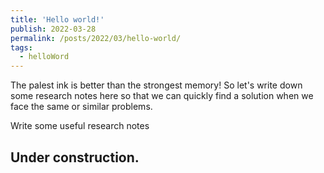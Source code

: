 ```yaml
---
title: 'Hello world!'
publish: 2022-03-28
permalink: /posts/2022/03/hello-world/
tags:
  - helloWord
---
```


The palest ink is better than the strongest memory! So let's write down some research notes here so that we can quickly find a solution when we face the same or similar problems.

Write some useful research notes

Under construction.
------